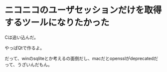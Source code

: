 # ニコニコのユーザセッションだけを取得するツールになりたかった

Cは追い込んだ。

やっぱQtで作るよ。

だって、winのsqliteとか考えるの面倒だし、macだとopensslがdeprecatedだって、うざいんだもん。
